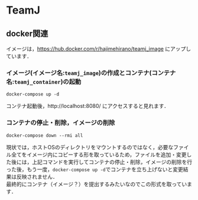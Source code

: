 # TeamJ
## docker関連
イメージは，https://hub.docker.com/r/hajimehirano/teamj_image
にアップしています．
### イメージ(イメージ名:`teamj_image`)の作成とコンテナ(コンテナ名:`teamj_container`)の起動
```
docker-compose up -d
```
コンテナ起動後，http://localhost:8080/
にアクセスすると見れます．

### コンテナの停止・削除，イメージの削除
```
docker-compose down --rmi all
```
現状では，ホストOSのディレクトリをマウントするのではなく，必要なファイル全てをイメージ内にコピーする形を取っているため，ファイルを追加・変更した後には，上記コマンドを実行してコンテナの停止・削除，イメージの削除を行った後，もう一度，`docker-compose up -d`でコンテナを立ち上げないと変更結果は反映されません．  
最終的にコンテナ（イメージ？）を提出するみたいなのでこの形式を取っています．
